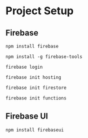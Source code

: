 # Project Setup

## Firebase

`npm install firebase`

`npm install -g firebase-tools`

`firebase login`

`firebase init hosting`

`firebase init firestore`

`firebase init functions`

## Firebase UI

`npm install firebaseui`
